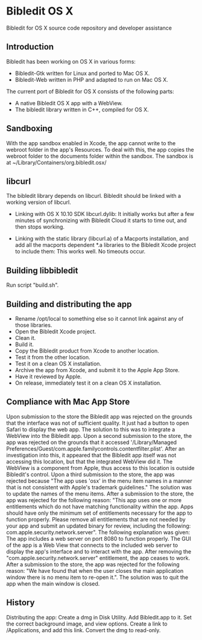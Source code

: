 # Bibledit OS X

Bibledit for OS X source code repository and developer assistance

## Introduction

Bibledit has been working on OS X in various forms:
* Bibledit-Gtk written for Linux and ported to Mac OS X.
* Bibledit-Web written in PHP and adapted to run on Mac OS X.

The current port of Bibledit for OS X consists of the following parts:
* A native Bibledit OS X app with a WebView.
* The bibledit library written in C++, compiled for OS X.

## Sandboxing

With the app sandbox enabled in Xcode, the app cannot write to the webroot folder in the app's Resources. To deal with this, the app copies the webroot folder to the documents folder within the sandbox. The sandbox is at ~/Library/Containers/org.bibledit.osx/

## libcurl

The bibledit library depends on libcurl. Bibledit should be linked with a working version of libcurl. 

* Linking with OS X 10.10 SDK libcurl.dylib: It initially works but after a few minutes of synchronizing with Bibledit Cloud it starts to time out, and then stops working.

* Linking with the static library (libcurl.a) of a Macports installation, and add all the macports dependent *.a libraries to the Bibledit Xcode project to include them: This works well. No timeouts occur.

## Building libbibledit

Run script "build.sh".

## Building and distributing the app

* Rename /opt/local to something else so it cannot link against any of those libraries.
* Open the Bibledit Xcode project.
* Clean it.
* Build it.
* Copy the Bibledit product from Xcode to another location.
* Test it from the other location.
* Test it on a clean OS X installation.
* Archive the app from Xcode, and submit it to the Apple App Store.
* Have it reviewed by Apple.
* On release, immediately test it on a clean OS X installation.

## Compliance with Mac App Store

Upon submission to the store the Bibledit app was rejected on the grounds that the interface was not of sufficient quality. It just had a button to open Safari to display the web app. The solution to this was to integrate a WebView into the Bibledit app.
Upon a second submission to the store, the app was rejected on the grounds that it accessed '/Library/Managed Preferences/Guest/com.apple.familycontrols.contentfilter.plist'. After an investigation into this, it appeared that the Bibledit app itself was not accessing this location, but that the integrated WebView did it. The WebView is a component from Apple, thus access to this location is outside Bibledit's control.
Upon a third submission to the store, the app was rejected because "The app uses 'osx' in the menu item names in a manner that is not consistent with Apple's trademark guidelines." The solution was to update the names of the menu items.
After a submission to the store, the app was rejected for the following reason: "This app uses one or more entitlements which do not have matching functionality within the app. Apps should have only the minimum set of entitlements necessary for the app to function properly. Please remove all entitlements that are not needed by your app and submit an updated binary for review, including the following: com.apple.security.network.server". The following explanation was given: The app includes a web server on port 8080 to function properly. The GUI of the app is a Web View that connects to the included web server to display the app's interface and to interact with the app. After removing the "com.apple.security.network.server" entitlement, the app ceases to work.
After a submission to the store, the app was rejected for the following reason: "We have found that when the user closes the main application window there is no menu item to re-open it.". The solution was to quit the app when the main window is closed.

## History

Distributing the app:
Create a dmg in Disk Utility.
Add Bibledit.app to it.
Set the correct background image, and view options.
Create a link to /Applications, and add this link.
Convert the dmg to read-only.

